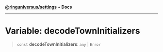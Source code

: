 [**@ringuniversus/settings**](../README.md) • **Docs**

---

# Variable: decodeTownInitializers

> `const` **decodeTownInitializers**: `any` \| `Error`
